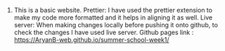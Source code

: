 1. This is a basic website.
Prettier: I have used the prettier extension to make my code more formatted and it helps in aligning it as well.
Live server: When making changes locally before pushing it onto github, to check the changes I have used live server.
Github pages link : https://AryanB-web.github.io/summer-school-week1/
